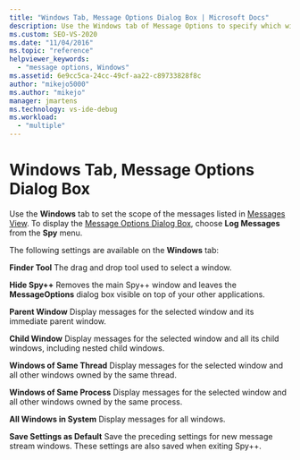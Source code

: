 ```yaml
---
title: "Windows Tab, Message Options Dialog Box | Microsoft Docs"
description: Use the Windows tab of Message Options to specify which windows have their messages displayed. See this article for descriptions of the settings.
ms.custom: SEO-VS-2020
ms.date: "11/04/2016"
ms.topic: "reference"
helpviewer_keywords:
  - "message options, Windows"
ms.assetid: 6e9cc5ca-24cc-49cf-aa22-c89733828f8c
author: "mikejo5000"
ms.author: "mikejo"
manager: jmartens
ms.technology: vs-ide-debug
ms.workload:
  - "multiple"
---
```

# Windows Tab, Message Options Dialog Box
Use the **Windows** tab to set the scope of the messages listed in [Messages View](../debugger/messages-view.md). To display the [Message Options Dialog Box](../debugger/message-options-dialog-box.md), choose **Log Messages** from the **Spy** menu.

 The following settings are available on the **Windows** tab:

 **Finder Tool**
 The drag and drop tool used to select a window.

 **Hide Spy++**
 Removes the main Spy++ window and leaves the **MessageOptions** dialog box visible on top of your other applications.

 **Parent Window**
 Display messages for the selected window and its immediate parent window.

 **Child Window**
 Display messages for the selected window and all its child windows, including nested child windows.

 **Windows of Same Thread**
 Display messages for the selected window and all other windows owned by the same thread.

 **Windows of Same Process**
 Display messages for the selected window and all other windows owned by the same process.

 **All Windows in System**
 Display messages for all windows.

 **Save Settings as Default**
 Save the preceding settings for new message stream windows. These settings are also saved when exiting Spy++.